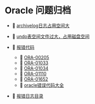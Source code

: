 # Oracle 问题归档

* 📄 [archivelog日志占用空间大](siyuan://blocks/20240227181241-j4sf68v)
* 📄 [undo表空间文件过大，占用磁盘空间](siyuan://blocks/20240227181310-4hmitvv)
* 📑 [报错代码](siyuan://blocks/20241015110232-crelh3u)

  * 📄 [ORA-00205](siyuan://blocks/20241015174052-5z4ic29)
  * 📄 [ORA-01033](siyuan://blocks/20241015173833-gd859qa)
  * 📄 [ORA-01034](siyuan://blocks/20241015174223-tipeyr7)
  * 📄 [ORA-01110](siyuan://blocks/20241015173907-wxka150)
  * 📄 [ORA-01652](siyuan://blocks/20241015173714-etsxjke)
  * 📄 [oracle错误代码大全](siyuan://blocks/20241016160245-kvidg7b)
* 📄 [报错日志目录](siyuan://blocks/20240227181152-b6xmjgw)

‍

‍
